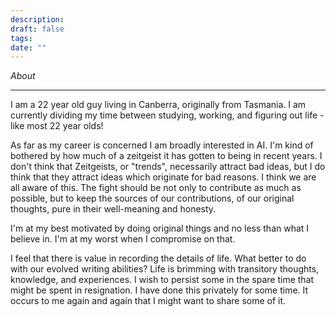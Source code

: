 ```yaml
---
description: 
draft: false
tags: 
date: ""
---
```

*About*

---
I am a 22 year old guy living in Canberra, originally from Tasmania. I am currently dividing my time between studying, working, and figuring out life - like most 22 year olds!

As far as my career is concerned I am broadly interested in AI. I'm kind of bothered by how much of a zeitgeist it has gotten to being in recent years. I don't think that Zeitgeists, or "trends", necessarily attract bad ideas, but I do think that they attract ideas which originate for bad reasons. I think we are all aware of this. The fight should be not only to contribute as much as possible, but to keep the sources of our contributions, of our original thoughts, pure in their well-meaning and honesty.

I'm at my best motivated by doing original things and no less than what I believe in. I'm at my worst when I compromise on that.

I feel that there is value in recording the details of life. What better to do with our evolved writing abilities? Life is brimming with transitory thoughts, knowledge, and experiences. I wish to persist some in the spare time that might be spent in resignation. I have done this privately for some time. It occurs to me again and again that I might want to share some of it.